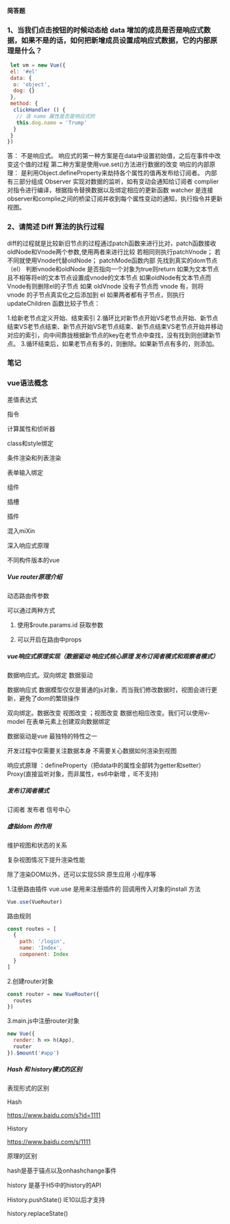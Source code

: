 #### 简答题

### 1、当我们点击按钮的时候动态给 data 增加的成员是否是响应式数据，如果不是的话，如何把新增成员设置成响应式数据，它的内部原理是什么？
```js
 let vm = new Vue({
 el: '#el'
 data: {
  o: 'object',
  dog: {}
 },
 method: {
  clickHandler () {
   // 该 name 属性是否是响应式的
   this.dog.name = 'Trump'
  }
 }
})
```
答： 不是响应式。
响应式的第一种方案是在data中设置初始值，之后在事件中改变这个值的过程
第二种方案是使用vue.set()方法进行数据的改变
响应的内部原理：
是利用Object.defineProperty来劫持各个属性的值再发布给订阅者。
内部有三部分组成 Observer 实现对数据的监听，如有变动会通知给订阅者
complier 对指令进行编译，根据指令替换数据以及绑定相应的更新函数
watcher 是连接observer和complie之间的桥梁订阅并收到每个属性变动的通知，执行指令并更新视图。

### 2、请简述 Diff 算法的执行过程

diff的过程就是比较新旧节点的过程通过patch函数来进行比对，patch函数接收oldNode和Vnode两个参数,使用两者来进行比较
若相同则执行patchVnode； 若不同就使用Vnode代替oldNode；
patchMode函数内部 先找到真实的dom节点 （el）
判断vnode和oldNode 是否指向一个对象为true则return 
如果为文本节点且不相等将el的文本节点设置成vnode的文本节点
如果oldNode有文本节点而Vnode有则删除el的子节点
如果 oldVnode 没有子节点而 vnode 有，则将 vnode 的子节点真实化之后添加到 el
如果两者都有子节点，则执行 updateChildren 函数比较子节点：

   1.给新老节点定义开始、结束索引
   2.循环比对新节点开始VS老节点开始、新节点结束VS老节点结束、新节点开始VS老节点结束、新节点结束VS老节点开始并移动对应的索引，向中间靠拢根据新节点的key在老节点中查找，没有找到则创建新节点。
   3.循环结束后，如果老节点有多的，则删除。如果新节点有多的，则添加。




### 笔记
### vue语法概念

差值表达式

指令

计算属性和侦听器

class和style绑定

条件渲染和列表渲染

表单输入绑定

组件

插槽

插件

混入miXin 

深入响应式原理

不同构件版本的vue

##### Vue router原理介绍

动态路由传参数

可以通过两种方式

1. 使用$route.params.id 获取参数 

2. 可以开启在路由中props 


##### vue响应式原理实现（数据驱动  响应式核心原理 发布订阅者模式和观察者模式）

数据响应式。双向绑定 数据驱动

数据响应式  数据模型仅仅是普通的js对象，而当我们修改数据时，视图会进行更新，避免了dom的繁琐操作

双向绑定。数据改变 视图改变  ；视图改变 数据也相应改变。我们可以使用v-model 在表单元素上创建双向数据绑定

数据驱动是vue 最独特的特性之一

开发过程中仅需要关注数据本身 不需要关心数据如何渲染到视图

响应式原理 ：defineProperty（把data中的属性全部转为getter和setter）  Proxy(直接监听对象，而非属性，es6中新增 ，IE不支持)

##### 发布订阅者模式

订阅者 发布者 信号中心

##### 虚拟dom 的作用

维护视图和状态的关系

复杂视图情况下提升渲染性能

除了渲染DOM以外，还可以实现SSR 原生应用 小程序等


1.注册路由插件
vue.use 是用来注册插件的  回调用传入对象的install 方法
```js
Vue.use(VueRouter)
```
路由规则
```js
const routes = [
  {
    path: '/login',
    name: 'Index',
    component: Index
  }
]
```
2.创建router对象
```js
const router = new VueRouter({
  routes
})
```
3.main.js中注册router对象
```js
new Vue({
  render: h => h(App),
  router
}).$mount('#app')
```




##### Hash 和 history模式的区别

表现形式的区别

Hash 

https://www.baidu.com/s?id=1111

History

https://www.baidu.com/s/1111

原理的区别

hash是基于锚点以及onhashchange事件

history 是基于H5中的history的API

History.pushState()  IE10以后才支持

history.replaceState()